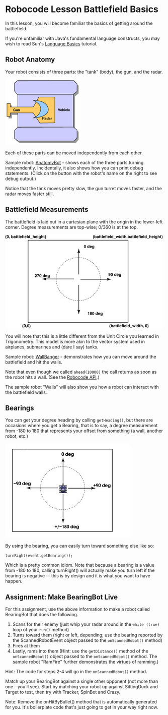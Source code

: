 # Robocode Lesson Battlefield Basics

In this lesson, you will become familiar the basics of getting around the battlefield.

If you're unfamiliar with Java's fundamental language constructs, you may wish to read Sun's [Language Basics](http://java.sun.com/docs/books/tutorial/java/nutsandbolts/index.html) tutorial.

## Robot Anatomy

Your robot consists of three parts: the "tank" (body), the gun, and the radar.

![Image of Robot](./images/robot_anatomy.gif)

Each of these parts can be moved independently from each other.

Sample robot: [AnatomyBot](http://mark.random-article.com/robocode/lessons/AnatomyBot.java) - shows each of the three parts turning independently. Incidentally, it also shows how you can print debug statements. (Click on the button with the robot's name on the right to see debug output.)

Notice that the tank moves pretty slow, the gun turret moves faster, and the radar moves faster still.

## Battlefield Measurements

The battlefield is laid out in a cartesian plane with the origin in the lower-left corner. Degree measurements are top-wise; 0/360 is at the top.

![Image of Degree Scale](./images/coordinate_system.gif)

You will note that this is a little different from the Unit Circle you learned in Trigonometry. This model is more akin to the vector system used in airplanes, submarines and (dare I say) tanks.

Sample robot: [WallBanger](http://mark.random-article.com/robocode/lessons/WallBanger.java) - demonstrates how you can move around the battlefield and hit the walls.

Note that even though we called `ahead(10000)` the call returns as soon as the robot hits a wall. (See the [Robocode API](http://mark.random-article.com/robocode/javadoc/index.html).)

The sample robot "Walls" will also show you how a robot can interact with the battlefield walls.

## Bearings

You can get your degree heading by calling `getHeading()`, but there are occasions where you get a Bearing, that is to say, a degree measurement from -180 to 180 that represents your offset from something (a wall, another robot, etc.)

![Image of Bearings](./images/bearings.jpg)

By using the bearing, you can easily turn toward something else like so:

```
turnRight(event.getBearing());
```

Which is a pretty common idiom. Note that because a bearing is a value from -180 to 180, calling turnRight() will actually make you turn left if the bearing is negative -- this is by design and it is what you want to have happen.

## Assignment: Make BearingBot Live

For this assignment, use the above information to make a robot called BearingBot that does the following.

1. Scans for their enemy (just whip your radar around in the `while (true)` loop of your `run()` method)
2. Turns toward them (right or left, depending; use the bearing reported by the ScannedRobotEvent object passed to the `onScannedRobot()` method)
3. Fires at them
4. Lastly, rams into them (Hint: use the `getDistance()` method of the `onScannedRobot()` object passed to the `onScannedRobot()` method. The sample robot "RamFire" further demonstrates the virtues of ramming.)

Hint: The code for steps 2-4 will go in the `onScannedRobot()` method.

Match up your BearingBot against a single other opponent (not more than one - you'll see). Start by matching your robot up against SittingDuck and Target to test, then try with Tracker, SpinBot and Crazy.

Note: Remove the onHitByBullet() method that is automatically generated for you. It's boilerplate code that's just going to get in your way right now.
